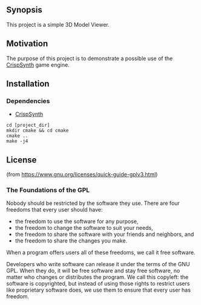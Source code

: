 ## Synopsis

This project is a simple 3D Model Viewer.

## Motivation

The purpose of this project is to demonstrate a possible use of the [CrispSynth](https://github.com/CrispBit/CrispSynth) game engine.

## Installation

### Dependencies

- [CrispSynth](https://github.com/CrispBit/CrispSynth)

```
cd [project_dir]
mkdir cmake && cd cmake
cmake ..
make -j4
```

## License

(from https://www.gnu.org/licenses/quick-guide-gplv3.html)

### The Foundations of the GPL

Nobody should be restricted by the software they use. There are four freedoms that every user should have:

- the freedom to use the software for any purpose,
- the freedom to change the software to suit your needs,
- the freedom to share the software with your friends and neighbors, and
- the freedom to share the changes you make.

When a program offers users all of these freedoms, we call it free software.

Developers who write software can release it under the terms of the GNU GPL. When they do, it will be free software and stay free software, no matter who changes or distributes the program. We call this copyleft: the software is copyrighted, but instead of using those rights to restrict users like proprietary software does, we use them to ensure that every user has freedom.
